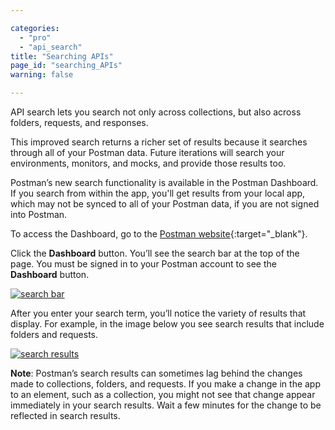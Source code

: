 ```yaml
---

categories:
  - "pro"
  - "api_search"
title: "Searching APIs"
page_id: "searching_APIs"
warning: false

---
```


API search lets you search not only across collections, but also across folders, requests, and responses. 

This improved search returns a richer set of results because it searches through all of your Postman data. Future iterations will search your environments, monitors, and mocks, and provide those results too.

Postman’s new search functionality is available in the Postman Dashboard. If you search from within the app, you'll get results from your local app, which may not be synced to all of your Postman data, if you are not signed into Postman.  

To access the Dashboard, go to the [Postman website](https://www.getpostman.com){:target="_blank"}.

Click the **Dashboard** button. You’ll see the search bar at the top of the page. You must be signed in to your Postman account to see the **Dashboard** button.

[![search bar](https://s3.amazonaws.com/postman-static-getpostman-com/postman-docs/API-search-bar.png)](https://s3.amazonaws.com/postman-static-getpostman-com/postman-docs/API-search-bar.png)

After you enter your search term, you’ll notice the variety of results that display. For example, in the image below you see search results that include folders and requests.

[![search results](https://s3.amazonaws.com/postman-static-getpostman-com/postman-docs/results-search-dashboard.png)](https://s3.amazonaws.com/postman-static-getpostman-com/postman-docs/results-search-dashboard.png)

**Note**: Postman’s search results can sometimes lag behind the changes made to collections, folders, and requests. If you make a change in the app to an element, such as a collection, you might not see that change appear immediately in your search results. Wait a few minutes for the change to be reflected in search results.

